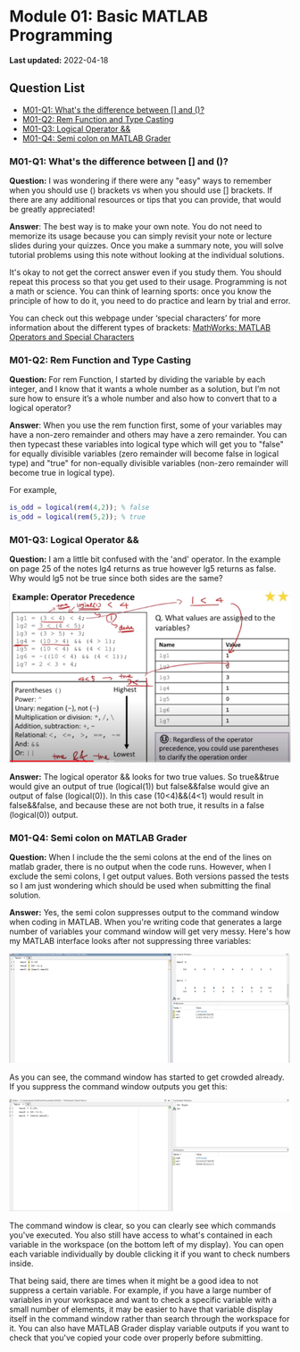 # Module 01: Basic MATLAB Programming

**Last updated:** 2022-04-18

## Question List
- [M01-Q1: What's the difference between \[\] and ()?](#Q1)
- [M01-Q2: Rem Function and Type Casting](#Q2)
- [M01-Q3: Logical Operator && ](#Q3)
- [M01-Q4: Semi colon on MATLAB Grader ](#Q4)

### M01-Q1: What's the difference between [] and ()? <a name="Q1"></a> 
**Question:** I was wondering if there were any "easy" ways to remember when you should use () brackets vs when you should use [] brackets.  If there are any additional resources or tips that you can provide, that would be greatly appreciated!

**Answer**: The best way is to make your own note. You do not need to memorize its usage because you can simply revisit your note or lecture slides during your quizzes. Once you make a summary note, you will solve tutorial problems using this note without looking at the individual solutions. 

It's okay to not get the correct answer even if you study them. You should repeat this process so that you get used to their usage. Programming is not a math or science. You can think of learning sports: once you know the principle of how to do it, you need to do practice and learn by trial and error.

You can check out this webpage under ‘special characters’ for more information about the different types of brackets: [MathWorks: MATLAB Operators and Special Characters](https://www.mathworks.com/help/matlab/matlab_prog/matlab-operators-and-special-characters.html?s_tid=doc_ta) 

### M01-Q2: Rem Function and Type Casting <a name="Q2"></a> 
**Question:** For rem Function, I started by dividing the variable by each integer, and I know that it wants a whole number as a solution, but I’m not sure how to ensure it’s a whole number and also how to convert that to a logical operator?

**Answer**: When you use the rem function first, some of your variables may have a non-zero remainder and others may have a zero remainder. You can then typecast these variables into logical type which will get you to "false" for equally divisible variables (zero remainder will become false  in logical type) and "true" for non-equally divisible variables (non-zero remainder will become true in logical type). 

For example,

```matlab
is_odd = logical(rem(4,2)); % false
is_odd = logical(rem(5,2)); % true 
```

### M01-Q3: Logical Operator && <a name="Q3"></a> 

**Question:** I am a little bit confused with the 'and' operator. In the example on page 25 of the notes lg4 returns as true however lg5 returns as false. Why would lg5 not be true since both sides are the same? 

![M01_Q3](../img/M01_Q3.png)

**Answer:** The logical operator && looks for two true values. So true&&true would give an output of true (logical(1)) but false&&false would give an output of false (logical(0)). In this case (10<4)&&(4<1) would result in false&&false, and because these are not both true, it results in a false (logical(0)) output. 

### M01-Q4: Semi colon on MATLAB Grader <a name="Q4"></a>

**Question:** When I include the the semi colons at the end of the lines on matlab grader, there is no output when the code runs. However, when I exclude the semi colons, I get output values. Both versions passed the tests so I am just wondering which should be used when submitting the final solution. 

**Answer:** Yes, the semi colon suppresses output to the command window when coding in MATLAB. When you're writing code that generates a large number of variables your command window will get very messy. Here's how my MATLAB interface looks after not suppressing three variables:

![](../img/M01_Q4_1.PNG)

As you can see, the command window has started to get crowded already. If you suppress the command window outputs you get this:

![](../img/M01_Q4_2.PNG)

The command window is clear, so you can clearly see which commands you've executed. You also still have access to what's contained in each variable in the workspace (on the bottom left of my display). You can open each variable individually by double clicking it if you want to check numbers inside.

That being said, there are times when it might be a good idea to not suppress a certain variable. For example, if you have a large number of variables in your workspace and want to check a specific variable with a small number of elements, it may be easier to have that variable display itself in the command window rather than search through the workspace for it. You can also have MATLAB Grader display variable outputs if you want to check that you've copied your code over properly before submitting. 

